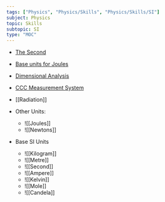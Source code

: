 ```yaml
---
tags: ["Physics", "Physics/Skills", "Physics/Skills/SI"]
subject: Physics
topic: Skills
subtopic: SI
type: "MOC"
---
```


- [The Second](https://www.youtube.com/watch?v=Tc_tDVbjCQk)
- [Base units for Joules](https://www.youtube.com/watch?v=m_Gl1vHXYT0)
- [Dimensional Analysis](https://www.youtube.com/watch?v=Qmx9dptfl0A)


- [CCC Measurement System](https://youtu.be/KmfdeWd0RMk)
- [[Radiation]]


- Other Units:
	- ![[Joules]]
	- ![[Newtons]]
- Base SI Units
	- ![[Kilogram]] 
	- ![[Metre]] 
	- ![[Second]] 
	- ![[Ampere]] 
	- ![[Kelvin]]
	- ![[Mole]]
	- ![[Candela]] 